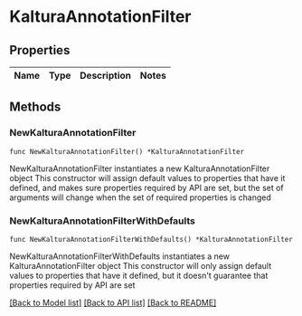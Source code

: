 # KalturaAnnotationFilter

## Properties

Name | Type | Description | Notes
------------ | ------------- | ------------- | -------------

## Methods

### NewKalturaAnnotationFilter

`func NewKalturaAnnotationFilter() *KalturaAnnotationFilter`

NewKalturaAnnotationFilter instantiates a new KalturaAnnotationFilter object
This constructor will assign default values to properties that have it defined,
and makes sure properties required by API are set, but the set of arguments
will change when the set of required properties is changed

### NewKalturaAnnotationFilterWithDefaults

`func NewKalturaAnnotationFilterWithDefaults() *KalturaAnnotationFilter`

NewKalturaAnnotationFilterWithDefaults instantiates a new KalturaAnnotationFilter object
This constructor will only assign default values to properties that have it defined,
but it doesn't guarantee that properties required by API are set


[[Back to Model list]](../README.md#documentation-for-models) [[Back to API list]](../README.md#documentation-for-api-endpoints) [[Back to README]](../README.md)



